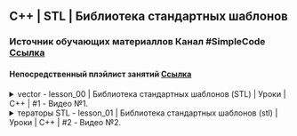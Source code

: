 ﻿## C++ | STL | Библиотека стандартных шаблонов
### Источник обучающих материаллов Канал #SimpleCode [Ссылка](https://www.youtube.com/@SimpleCodeIT/featured)
####  Непосредственный плэйлист занятий [Ссылка](https://www.youtube.com/playlist?list=PLQOaTSbfxUtDWAtIYme5MLZ1l0GTyUYkB)


</details> 

<details>
<summary> 
vector - lesson_00 | Библиотека стандартных шаблонов (STL) | Уроки | C++ | #1 - Видео №1.
</summary>

* [Ссылка на видео - №1](https://www.youtube.com/watch?v=1cKvMZOJeeE&list=PLQOaTSbfxUtDWAtIYme5MLZ1l0GTyUYkB&index=1&t=1s)

</details>

<details>
<summary> 
тераторы STL - lesson_01 | Библиотека стандартных шаблонов (stl) | Уроки | C++ | #2 - Видео №2.
</summary>

* [Ссылка на видео - №2](https://www.youtube.com/watch?v=jLPqLW2Bp_w&list=PLQOaTSbfxUtDWAtIYme5MLZ1l0GTyUYkB&index=2)

</details> 